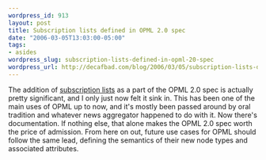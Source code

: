 ```yaml
--- 
wordpress_id: 913
layout: post
title: Subscription lists defined in OPML 2.0 spec
date: "2006-03-05T13:03:00-05:00"
tags: 
- asides
wordpress_slug: subscription-lists-defined-in-opml-20-spec
wordpress_url: http://decafbad.com/blog/2006/03/05/subscription-lists-defined-in-opml-20-spec
---
```

 <p>The addition of <a href="http://www.opml.org/spec2#subscriptionLists">subscription lists</a> as a part of the OPML 2.0 spec is actually pretty significant, and I only just now felt it sink in.  This has been one of the main uses of OPML up to now, and it's mostly been passed around by oral tradition and whatever news aggregator happened to do with it.  Now there's documentation.  If nothing else, that alone makes the OPML 2.0 spec worth the price of admission.  From here on out, future use cases for OPML should follow the same lead, defining the semantics of their new node types and associated attributes.</p>
